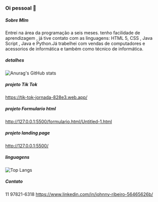 ### Oi pessoal 👋

##### Sobre MIm
Entrei na área da programação a seis meses. tenho facilidade de aprendizagem , já tive contato com as linguagens: HTML 5, CSS , Java Script , Java e Python.Já trabelhei com vendas de computadores e acessorios de informática  e também como técnico de informática.

##### detalhes 
![Anurag's GitHub stats](https://github-readme-stats.vercel.app/api?username=johnnyribeirobezerra&show_icons=true&theme=merko)

##### projeto Tik Tok
 https://tik-tok-jornada-828e3.web.app/ 
 ##### projeto Formulario html
 http://127.0.0.1:5500/formulario.html/Untitled-1.html

##### projeto landing page
http://127.0.0.1:5500/
 


##### linguagens
![Top Langs](https://github-readme-stats.vercel.app/api/top-langs/?username=johnnyribeirobezerra&exclude_repo=Projeto-tik-tok-readme-stats,anuraghazra.github.io)

##### Contato 
11 97821-6318
https://www.linkedin.com/in/johnny-ribeiro-56465626b/



